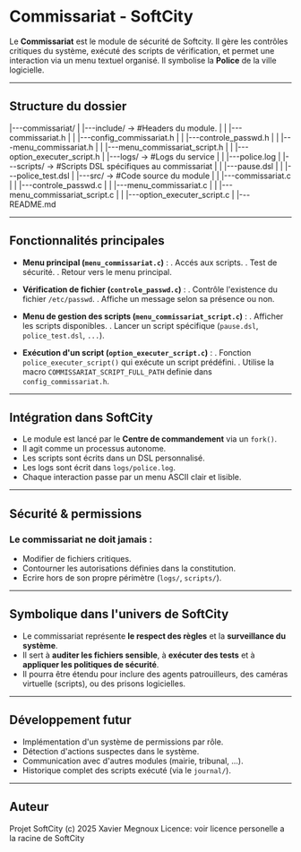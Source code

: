 # Commissariat - SoftCity

Le **Commissariat** est le module de sécurité de Softcity.
Il gère les contrôles critiques du système, exécuté des scripts de vérification,
et permet une interaction via un menu textuel organisé.
Il symbolise la **Police** de la ville logicielle.

---

## Structure du dossier

|---commissariat/
|       |---include/    -> #Headers du module.
|       |       |---commissariat.h
|       |       |---config_commissariat.h
|       |       |---controle_passwd.h
|       |       |---menu_commissariat.h
|       |       |---menu_commissariat_script.h
|       |       |---option_executer_script.h
|       |---logs/       -> #Logs du service
|       |       |---police.log
|       |---scripts/    -> #Scripts DSL spécifiques au commissariat
|       |       |---pause.dsl
|       |       |---police_test.dsl
|       |---src/        -> #Code source du module
|       |       |---commissariat.c
|       |       |---controle_passwd.c
|       |       |---menu_commissariat.c
|       |       |---menu_commissariat_script.c
|       |       |---option_executer_script.c
|       |---README.md

---

## Fonctionnalités principales

-   **Menu principal (`menu_commissariat.c`)** :
    .   Accés aux scripts.
    .   Test de sécurité.
    .   Retour vers le menu principal.
    
-   **Vérification de fichier (`controle_passwd.c`)** :
    .   Contrôle l'existence du fichier `/etc/passwd`.
    .   Affiche un message selon sa présence ou non.

-   **Menu de gestion des scripts (`menu_commissariat_script.c`)** :
    .   Afficher les scripts disponibles.
    .   Lancer un script spécifique (`pause.dsl`, `police_test.dsl`, `...`).
    
-   **Exécution d'un script (`option_executer_script.c`)** :
    .   Fonction `police_executer_script()` qui exécute un script prédéfini.
    .   Utilise la macro `COMMISSARIAT_SCRIPT_FULL_PATH` definie dans `config_commissariat.h`.

---

## Intégration dans SoftCity

-   Le module est lancé par le **Centre de commandement** via un `fork()`.
-   Il agit comme un processus autonome.
-   Les scripts sont écrits dans un DSL personnalisé.
-   Les logs sont écrit dans `logs/police.log`.
-   Chaque interaction passe par un menu ASCII clair et lisible.

---

## Sécurité & permissions

### Le commissariat ne doit jamais :

-   Modifier de fichiers critiques.
-   Contourner les autorisations définies dans la constitution.
-   Ecrire hors de son propre périmètre (`logs/`, `scripts/`).

---

## Symbolique dans l'univers de SoftCity

-   Le commissariat représente **le respect des règles** et la **surveillance du système**.
-   Il sert à **auditer les fichiers sensible**, à **exécuter des tests** et à **appliquer les politiques de sécurité**.
-   Il pourra être étendu pour inclure des agents patrouilleurs, des caméras virtuelle (scripts), ou des prisons logicielles.

---

## Développement futur

-   Implémentation d'un système de permissions par rôle.
-   Détection d'actions suspectes dans le système.
-   Communication avec d'autres modules (mairie, tribunal, ...).
-   Historique complet des scripts exécuté (via le `journal/`).

---

## Auteur

Projet SoftCity
(c) 2025 Xavier Megnoux
Licence: voir licence personelle a la racine de SoftCity